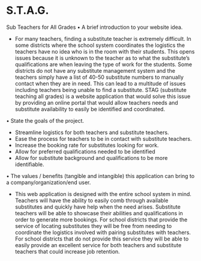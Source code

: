 # S.T.A.G.
Sub Teachers for All Grades
•	A brief introduction to your website idea. 
-	For many teachers, finding a substitute teacher is extremely difficult. In some districts where the school system coordinates the logistics the teachers have no idea who is in the room with their students. This opens issues because it is unknown to the teacher as to what the substitute’s qualifications are when leaving the type of work for the students. Some districts do not have any substitute management system and the teachers simply have a list of 40-50 substitute numbers to manually contact when they are in need. This can lead to a multitude of issues including teachers being unable to find a substitute. STAG (substitute teaching all grades) is a website application that would solve this issue by providing an online portal that would allow teachers needs and substitute availability to easily be identified and coordinated. 

•	State the goals of the project.
-	Streamline logistics for both teachers and substitute teachers.
-	Ease the process for teachers to be in contact with substitute teachers.
-	Increase the booking rate for substitutes looking for work.
-	Allow for preferred qualifications needed to be identified 
-	Allow for substitute background and qualifications to be more identifiable.

•	The values / benefits (tangible and intangible) this application can bring to a company/organization/end user.
-	This web application is designed with the entire school system in mind. Teachers will have the ability to easily comb through available substitutes and quickly have help when the need arises. Substitute teachers will be able to showcase their abilities and qualifications in order to generate more bookings. For school districts that provide the service of locating substitutes they will be free from needing to coordinate the logistics involved with pairing substitutes with teachers. For school districts that do not provide this service they will be able to easily provide an excellent service for both teachers and substitute teachers that could increase job retention. 
